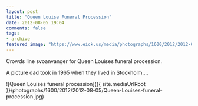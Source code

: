 ```yaml
---
layout: post
title: "Queen Louise Funeral Procession"
date: 2012-08-05 19:04
comments: false
tags:
- archive
featured_image: "https://www.eick.us/media/photographs/1600/2012/2012-08-05/Queen-Louises-funeral-procession.jpg"
---
```

Crowds line svoanvanger for Queen Louises funeral procession.

A picture dad took in 1965 when they lived in Stockholm....

![Queen Louises funeral procession]({{ site.mediaUrlRoot }}/photographs/1600/2012/2012-08-05/Queen-Louises-funeral-procession.jpg)


